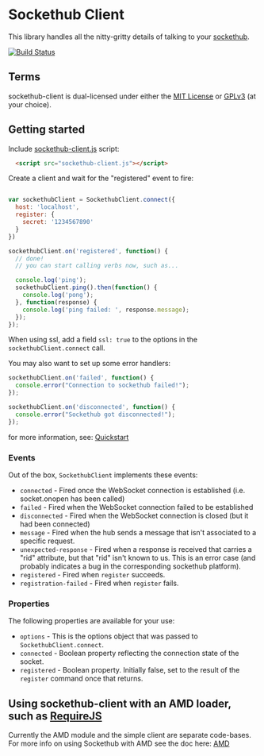 # Sockethub Client

This library handles all the nitty-gritty details of talking to your
[sockethub](http://sockethub.org/).

[![Build Status](https://secure.travis-ci.org/sockethub/sockethub-client.png)](http://travis-ci.org/sockethub/sockethub-client)

## Terms

sockethub-client is dual-licensed under either the [MIT License](https://github.com/sockethub/sockethub-client/raw/master/LICENSE-MIT) or [GPLv3](https://github.com/sockethub/sockethub-client/raw/master/LICENSE-GPL) (at your choice).

## Getting started

Include [sockethub-client.js](https://github.com/sockethub/sockethub-client/raw/master/sockethub-client.js) script:

```html
  <script src="sockethub-client.js"></script>
```

Create a client and wait for the "registered" event to fire:
```javascript

var sockethubClient = SockethubClient.connect({
  host: 'localhost',
  register: {
    secret: '1234567890'
  }
})

sockethubClient.on('registered', function() {
  // done!
  // you can start calling verbs now, such as...

  console.log('ping');
  sockethubClient.ping().then(function() {
    console.log('pong');
  }, function(response) {
    console.log('ping failed: ', response.message);
  });
});
```

When using ssl, add a field `ssl: true` to the options in the `sockethubClient.connect` call.

You may also want to set up some error handlers:
```javascript
sockethubClient.on('failed', function() {
  console.error("Connection to sockethub failed!");
});

sockethubClient.on('disconnected', function() {
  console.error("Sockethub got disconnected!");
});
```

for more information, see:
[Quickstart](https://github.com/sockethub/sockethub-client/blob/master/doc/quickstart.md)


### Events

Out of the box, `SockethubClient` implements these events:
* `connected` - Fired once the WebSocket connection is established (i.e. socket.onopen has been called)
* `failed` - Fired when the WebSocket connection failed to be established
* `disconnected` - Fired when the WebSocket connection is closed (but it had been connected)
* `message` - Fired when the hub sends a message that isn't associated to a specific request.
* `unexpected-response` - Fired when a response is received that carries a "rid" attribute, but that "rid" isn't known to us. This is an error case (and probably indicates a bug in the corresponding sockethub platform).
* `registered` - Fired when `register` succeeds.
* `registration-failed` - Fired when `register` fails.

### Properties

The following properties are available for your use:
* `options` - This is the options object that was passed to `SockethubClient.connect`.
* `connected` - Boolean property reflecting the connection state of the socket.
* `registered` - Boolean property. Initially false, set to the result of the `register` command once that returns.


## Using sockethub-client with an AMD loader, such as [RequireJS](requirejs.org)

Currently the AMD module and the simple client are separate code-bases. For more info on using Sockethub with AMD see the doc here: [AMD](https://github.com/sockethub/sockethub-client/raw/master/doc/amd.md)
